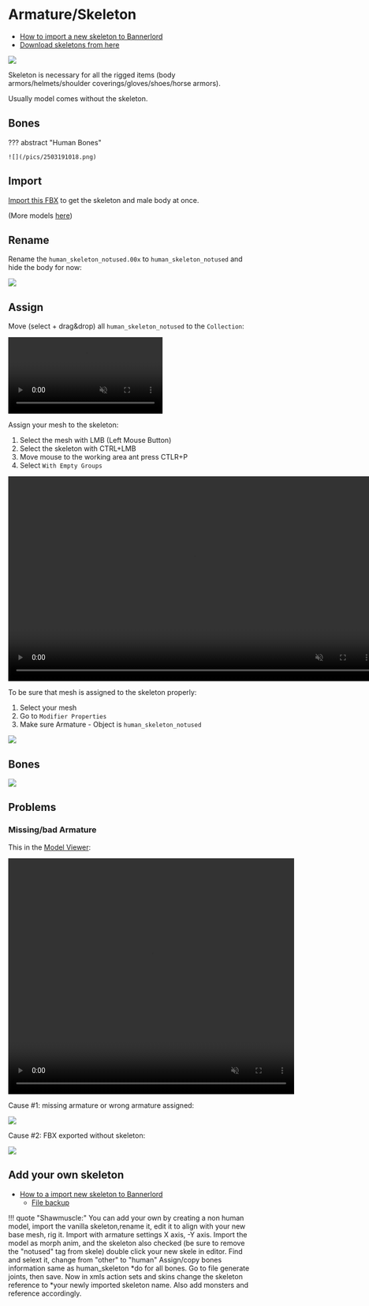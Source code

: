 # Armature/Skeleton

* [How to import a new skeleton to Bannerlord](https://www.youtube.com/watch?v=gL0ZfNhnrn0)
* [Download skeletons from here](https://drive.google.com/drive/folders/1mi2y_sO-ctpqScMlT5zvU1r01L2810_V)

![](/pics/2410021050.png)

Skeleton is necessary for all the rigged items (body armors/helmets/shoulder coverings/gloves/shoes/horse armors).

Usually model comes without the skeleton.

## Bones

??? abstract "Human Bones"

    ![](/pics/2503191018.png)

## Import

[Import this FBX](https://drive.google.com/file/d/1Pasf8ZmngJGP5eKlTIG_JS8LlFG7u42Q/view?usp=drive_link) to get the skeleton and male body at once.

(More models [here](https://drive.google.com/drive/folders/1mi2y_sO-ctpqScMlT5zvU1r01L2810_V?usp=drive_link))

## Rename

Rename the `human_skeleton_notused.00x` to `human_skeleton_notused` and hide the body for now:

![](/pics/2410021056.png)


## Assign

Move (select + drag&drop) all `human_skeleton_notused` to the `Collection`:

<video width="313" height="155" controls autoplay loop muted>
    <source src="/pics/skeleton_to_collection.webm" type="video/webm">
    Your browser does not support the video tag.
</video>


Assign your mesh to the skeleton:

1. Select the mesh with LMB (Left Mouse Button)
2. Select the skeleton with CTRL+LMB
3. Move mouse to the working area ant press CTLR+P
4. Select `With Empty Groups`



<video width="751" height="415" controls autoplay loop muted>
    <source src="/pics/assign_mesh_to_skeleton.webm" type="video/webm">
    Your browser does not support the video tag.
</video>


To be sure that mesh is assigned to the skeleton properly:

1. Select your mesh
2. Go to `Modifier Properties`
3. Make sure Armature - Object is `human_skeleton_notused`

![](/pics/2410021220.png)


## Bones

![](/pics/2509061900.png)


## Problems

### Missing/bad Armature

This in the [Model Viewer](/3d/model_viewer/):

<video width="580" height="478" controls autoplay loop muted>
    <source src="/pics/fbx_armature_problem.webm" type="video/webm">
    Your browser does not support the video tag.
</video>

Cause #1: missing armature or wrong armature assigned:

![](/pics/2409281050.png)

Cause #2: FBX exported without skeleton:

![](/pics/2509061922.png)


## Add your own skeleton

* [How to a import new skeleton to Bannerlord](https://www.youtube.com/watch?v=gL0ZfNhnrn0)
    * [File backup](https://drive.google.com/file/d/1Z3hqrIQCfJ3JGvi2Niw-6AHrMwKEONEK/view?usp=drive_link)

!!! quote "Shawmuscle:"
    You can add your own by creating a non human model, import the vanilla skeleton,rename it, edit it to align with your new base mesh, rig it. Import with armature settings X axis, -Y axis. Import the model as morph anim, and the skeleton also checked (be sure to remove the "notused" tag from skele) double click your new skele in editor. Find and selext it, change from "other" to "human" Assign/copy bones information same as human_skeleton *do for all bones. Go to file generate joints, then save. Now in xmls action sets and skins change the skeleton reference to *your newly imported skeleton name. Also add monsters and reference accordingly.
    
    